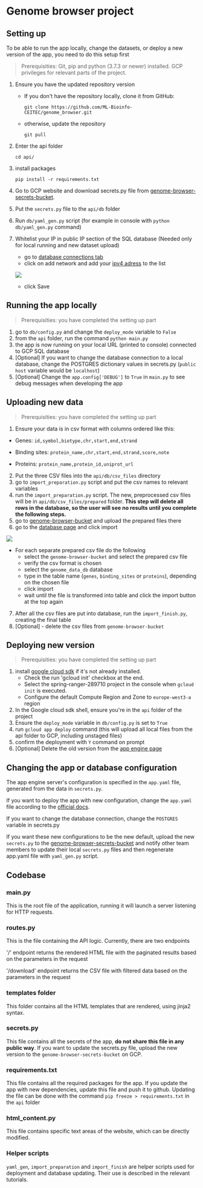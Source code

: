 # **Genome browser project**

## Setting up
To be able to run the app locally, change the datasets, or deploy a new version of the app, you need to do this setup first

>Prerequisities: Git, pip and python (3.7.3 or newer) installed. GCP privileges for relevant parts of the project.

1. Ensure you have the updated repository version

    - If you don't have the repository locally, clone it from GitHub:

        `git clone https://github.com/ML-Bioinfo-CEITEC/genome_browser.git`
        
    - otherwise, update the repository

        `git pull`

2. Enter the api folder

    `cd api/`

3. install packages

    `pip install -r requirements.txt` 


4. Go to GCP website and download secrets.py file from [genome-browser-secrets-bucket](https://console.cloud.google.com/storage/browser/genome-browser-secrets-bucket;tab=objects?forceOnBucketsSortingFiltering=false&project=spring-ranger-289710&prefix=&forceOnObjectsSortingFiltering=false).
5. Put the `secrets.py` file to the `api/db` folder
6. Run `db/yaml_gen.py` script (for example in console with `python db/yaml_gen.py` command)

7. Whitelist your IP in public IP section of the SQL database (Needed only for local running and new dataset upload)
    - go to [database connections tab](https://console.cloud.google.com/sql/instances/genome-browser-db/connections?project=spring-ranger-289710)
    - click on add network and add your [ipv4 adress](https://whatismyipaddress.com/) to the list

    ![](https://user-images.githubusercontent.com/30112906/94141254-c0099d00-fe6c-11ea-92e4-bcc4dc2b0b8f.PNG)

    - click Save

## Running the app locally
> Prerequisities: you have completed the setting up part
1) go to `db/config.py` and change the `deploy_mode` variable to `False`
2) from the `api` folder, run the command `python main.py`
3) the app is now running on your local URL (printed to console) connected to GCP SQL database
4) [Optional] If you want to change the database connection to a local database, change the POSTGRES dictionary values in secrets.py (`public host` variable would be `localhost`)
5) [Optional] Change the `app.config['DEBUG']` to `True` in `main.py` to see debug messages when developing the app


## Uploading new data
> Prerequisities: you have completed the setting up part

1) Ensure your data is in csv format with columns ordered like this:

- Genes: `id,symbol,biotype,chr,start,end,strand`

- Binding sites: `protein_name,chr,start,end,strand,score,note`

- Proteins: `protein_name,protein_id,uniprot_url`

2) Put the three CSV files into the `api/db/csv_files` directory
3) go to `import_preparation.py` script and put the csv names to relevant variables
4) run the `import_preparation.py` script. The new, preprocessed csv files will be in `api/db/csv_files/prepared` folder. **This step will delete all rows in the database, so the user will see no results until you complete the following steps.**
5) go to [genome-browser-bucket](https://console.cloud.google.com/storage/browser/genome-browser-bucket;tab=objects?forceOnBucketsSortingFiltering=false&project=spring-ranger-289710&prefix=&forceOnObjectsSortingFiltering=false) and upload the prepared files there
6) go to the [database page](https://console.cloud.google.com/sql/instances/genome-browser-db/overview?project=spring-ranger-289710) and click import

![](https://user-images.githubusercontent.com/30112906/94155800-a3c32b80-fe7f-11ea-8f01-bbee539a6c5d.PNG)

- For each separate prepared csv file do the following 
    - select the `genome-browser-bucket` and select the prepared csv file
    - verify the csv format is chosen
    - select the `genome_data_db` database
    - type in the table name (`genes`, `binding_sites` or `proteins`), depending on the chosen file
    - click import
    - wait until the file is transformed into table and click the import button at the top again

7) After all the csv files are put into database, run the `import_finish.py`, creating the final table
8) [Optional] - delete the csv files from `genome-browser-bucket`


## Deploying new version
> Prerequisities: you have completed the setting up part
1) install [google cloud sdk](https://cloud.google.com/sdk/docs/install) if it's not already installed. 
    - Check the run 'gcloud init' checkbox at the end.
    - Select the spring-ranger-289710 project in the console when `gcloud init` is executed.
    - Configure the default Compute Region and Zone to `europe-west3-a` region
2) In the Google cloud sdk shell, ensure you're in the `api` folder of the project
3) Ensure the `deploy_mode` variable in  `db/config.py` is set to `True`
4) run `gcloud app deploy` command (this will upload all local files from the api folder to GCP, including unstaged files)
5) confirm the deployment with `Y` command on prompt
6) [Optional] Delete the old version from the [app engine page](https://console.cloud.google.com/appengine/versions?project=spring-ranger-289710&serviceId=default)


## Changing the app or database configuration
The app engine server's configuration is specified in the `app.yaml` file, generated from the data in `secrets.py`.

If you want to deploy the app with new configuration, change the `app.yaml` file according to the [official docs](https://cloud.google.com/appengine/docs/standard/python3/config/appref).

If you want to change the database connection, change the `POSTGRES` variable in secrets.py

If you want these new configurations to be the new default, upload the new `secrets.py` to the [genome-browser-secrets-bucket](https://console.cloud.google.com/storage/browser/genome-browser-secrets-bucket;tab=objects?forceOnBucketsSortingFiltering=false&project=spring-ranger-289710&prefix=&forceOnObjectsSortingFiltering=false) and notify other team members to update their local `secrets.py` files and then regenerate app.yaml file with `yaml_gen.py` script.

## Codebase 
### main.py
This is the root file of the application, running it will launch a server listening for HTTP requests.

### routes.py
This is the file containing the API logic. Currently, there are two endpoints

'/' endpoint returns the rendered HTML file with the paginated results based on the parameters in the request

'/download' endpoint returns the CSV file with filtered data based on the parameters in the request

### templates folder 
This folder contains all the HTML templates that are rendered, using jinja2 syntax.

### secrets.py 
This file contains all the secrets of the app, **do not share this file in any public way**. If you want to update the secrets.py file, upload the new version to the `genome-browser-secrets-bucket` on GCP.

### requirements.txt 
This file contains all the required packages for the app. If you update the app with new dependencies, update this file and push it to github. Updating the file can be done with the command `pip freeze > requirements.txt` in the `api` folder

### html_content.py
This file contains specific text areas of the website, which can be directly modified.

### Helper scripts
`yaml_gen`, `import_preparation` and `import_finish` are helper scripts used for deployment and database updating. Their use is described in the relevant tutorials.


